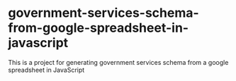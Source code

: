government-services-schema-from-google-spreadsheet-in-javascript
================================================================

This is a project for generating government services schema from a google spreadsheet in JavaScript
